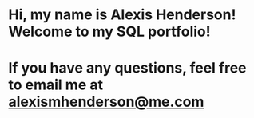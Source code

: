 # Hi, my name is Alexis Henderson! Welcome to my SQL portfolio!
# If you have any questions, feel free to email me at alexismhenderson@me.com

